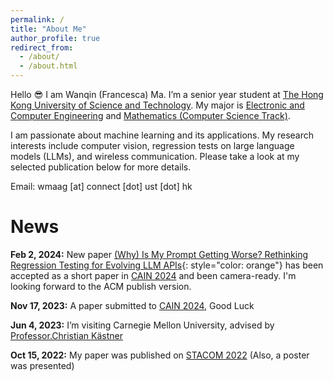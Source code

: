 ```yaml
---
permalink: /
title: "About Me"
author_profile: true
redirect_from: 
  - /about/
  - /about.html
---
```


Hello 😎 I am Wanqin (Francesca) Ma. I’m a senior year student at [The Hong Kong University of Science and Technology](https://hkust.edu.hk/). My major is [Electronic and Computer Engineering](https://ece.hkust.edu.hk/) and [Mathematics (Computer Science Track)](https://www.math.hkust.edu.hk/).

I am passionate about machine learning and its applications. My research interests include computer vision, regression tests on large language models (LLMs), and wireless communication. Please take a look at my selected publication below for more details.

Email: wmaag [at] connect [dot] ust [dot] hk

News
======
**Feb  2, 2024:**       New paper [(Why) Is My Prompt Getting Worse? Rethinking Regression Testing for Evolving LLM APIs](https://arxiv.org/abs/2311.11123){: style="color: orange"} has been accepted as a short paper in [CAIN 2024](https://conf.researchr.org/track/cain-2024/cain-2024-call-for-papers) and been camera-ready. I'm looking forward to the ACM publish version.

**Nov 17, 2023:**       A paper submitted to [CAIN 2024](https://conf.researchr.org/track/cain-2024/cain-2024-call-for-papers), Good Luck

**Jun  4, 2023:**      I’m visiting Carnegie Mellon University, advised by [Professor.Christian Kästner](https://www.cs.cmu.edu/~ckaestne/)

**Oct 15, 2022:**      My paper was published on [STACOM 2022](https://stacom.github.io/stacom2022/) (Also, a poster was presented)


